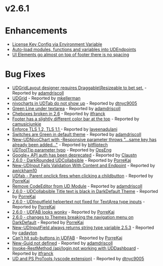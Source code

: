 # v2.6.1

# Enhancements 

- [License Key Config via Environment Variable ](https://github.com/ironmansoftware/universal-dashboard/issues/1138)
- [Auto-load modules, functions and variables into UDEndpoints](https://github.com/ironmansoftware/universal-dashboard/issues/1131)
- [UI Elements go almost on top of footer there is no spacing](https://github.com/ironmansoftware/universal-dashboard/issues/1015)

# Bug Fixes
- [UDGridLayout designer requires Draggable\Resizeable to bet set.](https://github.com/ironmansoftware/universal-dashboard/issues/1176) - Reported by [adamdriscoll](https://github.com/adamdriscoll)
- [UDGrid](https://github.com/ironmansoftware/universal-dashboard/issues/1163) - Reported by [mkellerman](https://github.com/mkellerman)
- [nivocharts in UDTab do not show up](https://github.com/ironmansoftware/universal-dashboard/issues/1162) - Reported by [dtnyc9005](https://github.com/dtnyc9005)     
- [Green Line under textarea](https://github.com/ironmansoftware/universal-dashboard/issues/1159) - Reported by [adamdriscoll](https://github.com/adamdriscoll)        
- [Cheboxes broken in 2.6](https://github.com/ironmansoftware/universal-dashboard/issues/1155) - Reported by [itfranck](https://github.com/itfranck)
- [Footer has a slightly different color bar at the top](https://github.com/ironmansoftware/universal-dashboard/issues/1153) - Reported by [camusicjunkie](https://github.com/camusicjunkie)
- [Enforce TLS 1.2, TLS 1.1 ](https://github.com/ironmansoftware/universal-dashboard/issues/1151) - Reported by [laveenadulani](https://github.com/laveenadulani)      
- [Switches are Green in default theme](https://github.com/ironmansoftware/universal-dashboard/issues/1150) - Reported by [adamdriscoll](https://github.com/adamdriscoll)
- [New-UDNivoChart with -Responsive parameter throws "...same key has already been added..."](https://github.com/ironmansoftware/universal-dashboard/issues/1147) - Reported by [bitfliptech](https://github.com/bitfliptech)
- [UDToolTip parameter typo](https://github.com/ironmansoftware/universal-dashboard/issues/1141) - Reported by [OpsEng](https://github.com/OpsEng)
- [Google+ API auth has been deprecated](https://github.com/ironmansoftware/universal-dashboard/issues/1137) - Reported by [Claustn](https://github.com/Claustn)       
- [2.6.0 - DarkRounded UDCollabsible](https://github.com/ironmansoftware/universal-dashboard/issues/1133) - Reported by [PorreKaj](https://github.com/PorreKaj)        
- [New-UDInput Fails Validation With Content and Endpoint](https://github.com/ironmansoftware/universal-dashboard/issues/1130) - Reported by [awickham10](https://github.com/awickham10)
- [UDfab - Parent onclick fires when clicking a childbutton](https://github.com/ironmansoftware/universal-dashboard/issues/1129) - Reported by [PorreKaj](https://github.com/PorreKaj)
- [Remove CodeEditor from UD Module](https://github.com/ironmansoftware/universal-dashboard/issues/1123) - Reported by [adamdriscoll](https://github.com/adamdriscoll) 
- [2.6.0 - UDCollabsible Title text is black in DarkDefault Theme](https://github.com/ironmansoftware/universal-dashboard/issues/1115) - Reported by [PorreKaj](https://github.com/PorreKaj)
- [2.6.0 - UDInputfield helpertext not fixed for TextArea type inputs](https://github.com/ironmansoftware/universal-dashboard/issues/1114) - Reported by [PorreKaj](https://github.com/PorreKaj)
- [2.6.0 - UDFAB looks wonky](https://github.com/ironmansoftware/universal-dashboard/issues/1112) - Reported by [PorreKaj](https://github.com/PorreKaj)
- [2.6.0 - changes to Themes breaking the navigation menu on DarkDefault](https://github.com/ironmansoftware/universal-dashboard/issues/1110) - Reported by [PorreKaj](https://github.com/PorreKaj)
- [New-UDInputField always returns string type variable 2.5.3](https://github.com/ironmansoftware/universal-dashboard/issues/1095) - Reported by [cadayton](https://github.com/cadayton)
- [Can't hit sub-buttons in UDFAB](https://github.com/ironmansoftware/universal-dashboard/issues/1088) - Reported by [PorreKaj](https://github.com/PorreKaj)
- [New-Guid not defined](https://github.com/ironmansoftware/universal-dashboard/issues/1045) - Reported by [adamdriscoll](https://github.com/adamdriscoll)
- [Invoke-RestMethod /api/login not working with UDDashboard](https://github.com/ironmansoftware/universal-dashboard/issues/945) - Reported by [itfranck](https://github.com/itfranck)
- [UD and PS ProTools (vscode extension)](https://github.com/ironmansoftware/universal-dashboard/issues/757) - Reported by [dtnyc9005](https://github.com/dtnyc9005)